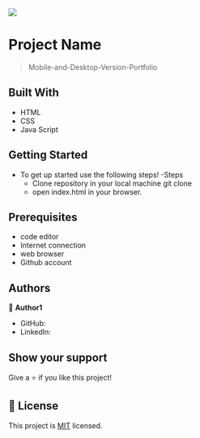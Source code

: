 ![](https://img.shields.io/badge/Microverse-blueviolet)

# Project Name

> Mobile-and-Desktop-Version-Portfolio


## Built With

- HTML
- CSS
- Java Script

## Getting Started
  - To get up started use the following steps!
     -Steps
    - Clone repository in your local machine git clone 
    - open index.html in your browser.

## Prerequisites

- code editor
- Internet connection
- web browser
- Github account

## Authors

👤 **Author1**

- GitHub: 
- LinkedIn: 

## Show your support

Give a ⭐️ if you like this project!

## 📝 License

This project is [MIT](./MIT.md) licensed.
